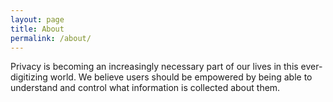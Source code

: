 ```yaml
---
layout: page
title: About
permalink: /about/
---
```


Privacy is becoming an increasingly necessary part of our lives in this ever-digitizing world. We believe users should be empowered by being able to understand and control what information is collected about them. 

